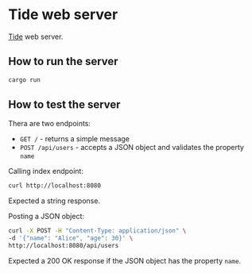 # Tide web server

[Tide](https://docs.rs/tide/latest/tide/) web server.

## How to run the server

```sh
cargo run
```

## How to test the server

Thera are two endpoints:

- `GET /` - returns a simple message
- `POST /api/users` - accepts a JSON object and validates the property `name`

Calling index endpoint:

```sh
curl http://localhost:8080
```

Expected a string response.

Posting a JSON object:

```sh
curl -X POST -H "Content-Type: application/json" \
-d '{"name": "Alice", "age": 30}' \
http://localhost:8080/api/users
```

Expected a 200 OK response if the JSON object has the property `name`.
